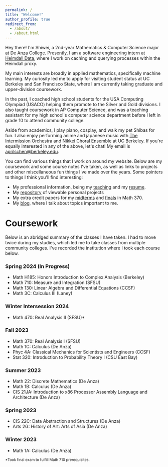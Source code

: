 ```yaml
---
permalink: /
title: "Welcome!"
author_profile: true
redirect_from: 
  - /about/
  - /about.html
---
```


Hey there! I'm Shiwei, a 2nd-year Mathematics & Computer Science major at De Anza College. Presently, I am a software engineering intern at [Heimdall Data](https://www.heimdalldata.com/), where I work on caching and querying processes within the Heimdall proxy.

My main interests are broadly in applied mathematics, specifically machine learning. My curiosity led me to apply for visiting student status at UC Berkeley and San Francisco State, where I am currently taking graduate and upper-division coursework.

In the past, I coached high school students for the USA Computing Olympiad (USACO) helping them promote to the Silver and Gold divisions. I also taught coursework in AP Computer Science, and was a teaching assistant for my high school's computer science department before I left in grade 10 to attend community college.

Aside from academics, I play piano, cosplay, and walk my pet Shibas for fun. I also enjoy performing anime and japanese music with [The Intermission Orchestra](https://www.instagram.com/intermissionberkeley/) and [Nikkei Choral Ensemble](https://niceacappella.berkeley.edu/) at UC Berkeley. If you're equally interested in any of the above, let's chat! My email is [aprilschen@berkeley.edu](mailto:aprilschen@berkeley.edu).

You can find various things that I work on around my website. Below are my coursework and some course notes I've taken, as well as links to projects and other miscellaneous fun things I've made over the years. Some pointers to things I think you'll find interesting:

 - My professional information, being my [teaching](/teaching) and my [resume](/files/resume.pdf).
 - My [repository](https://github.com/aprilschen) of viewable personal projects
 - My extra credit papers for my [midterms](/files/math370midterm.pdf) and [finals](/files/math370final.pdf) in Math 370.
 - My [blog](/year-archive), where I talk about topics important to me.

Coursework
======
Below is an abridged summary of the classes I have taken. I had to move twice during my studies, which led me to take classes from multiple community colleges. I've recorded the institution where I took each course below.


### Spring 2024 (In Progress)
 - Math H185: Honors Introduction to Complex Analysis (Berkeley)
 - Math 710: Measure and Integration (SFSU)
 - Math 130: Linear Algebra and Differential Equations (CCSF)
 - Math 3C: Calculus III (Laney)

### Winter Intersession 2024
 - Math 470: Real Analysis II (SFSU)*

### Fall 2023
 - Math 370: Real Analysis I (SFSU)
 - Math 1C: Calculus (De Anza)
 - Phyc 4A: Classical Mechanics for Scientists and Engineers (CCSF)
 - Stat 320: Introduction to Probability Theory I (CSU East Bay)

### Summer 2023
 - Math 22: Discrete Mathematics (De Anza)
 - Math 1B: Calculus (De Anza)
 - CIS 21JA: Introduction to x86 Processor Assembly Language and Architecture (De Anza)

### Spring 2023
 - CIS 22C: Data Abstraction and Structures (De Anza)
 - Arts 2G: History of Art: Arts of Asia (De Anza)

### Winter 2023
 - Math 1A: Calculus (De Anza)

<small>*Took final exam to fulfill Math 710 prerequisites.</small>
